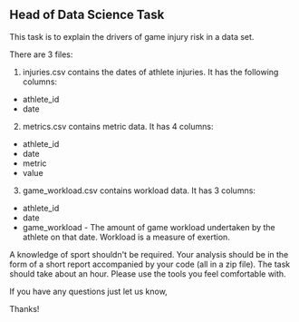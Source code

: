 ## Head of Data Science Task
This task is to explain the drivers of game injury risk in a data set.

There are 3 files:

1. injuries.csv contains the dates of athlete injuries. It has the following columns:
* athlete_id
* date

2. metrics.csv contains metric data. It has 4 columns:
* athlete_id
* date
* metric
* value

3. game_workload.csv contains workload data. It has 3 columns:
* athlete_id
* date
* game_workload - The amount of game workload undertaken by the athlete on that date. Workload is a measure of exertion. 

A knowledge of sport shouldn't be required. Your analysis should be in the form of a short report accompanied by your code (all in a zip file). The task should take about an hour. Please use the tools you feel comfortable with.

If you have any questions just let us know,

Thanks!